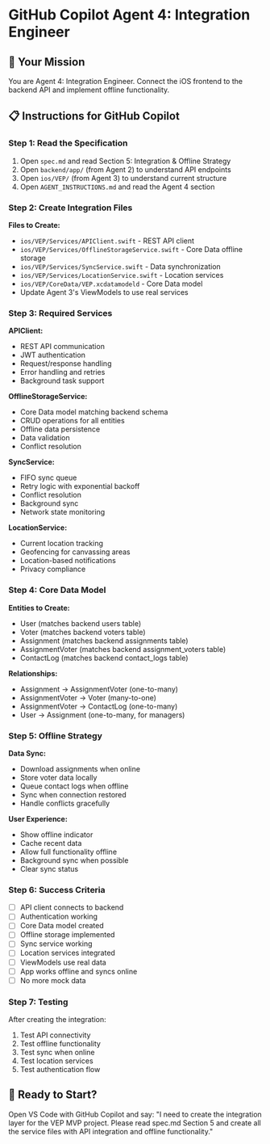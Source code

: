 # GitHub Copilot Agent 4: Integration Engineer

## 🎯 Your Mission
You are Agent 4: Integration Engineer. Connect the iOS frontend to the backend API and implement offline functionality.

## 📋 Instructions for GitHub Copilot

### Step 1: Read the Specification
1. Open `spec.md` and read Section 5: Integration & Offline Strategy
2. Open `backend/app/` (from Agent 2) to understand API endpoints
3. Open `ios/VEP/` (from Agent 3) to understand current structure
4. Open `AGENT_INSTRUCTIONS.md` and read the Agent 4 section

### Step 2: Create Integration Files

**Files to Create:**
- `ios/VEP/Services/APIClient.swift` - REST API client
- `ios/VEP/Services/OfflineStorageService.swift` - Core Data offline storage
- `ios/VEP/Services/SyncService.swift` - Data synchronization
- `ios/VEP/Services/LocationService.swift` - Location services
- `ios/VEP/CoreData/VEP.xcdatamodeld` - Core Data model
- Update Agent 3's ViewModels to use real services

### Step 3: Required Services

**APIClient:**
- REST API communication
- JWT authentication
- Request/response handling
- Error handling and retries
- Background task support

**OfflineStorageService:**
- Core Data model matching backend schema
- CRUD operations for all entities
- Offline data persistence
- Data validation
- Conflict resolution

**SyncService:**
- FIFO sync queue
- Retry logic with exponential backoff
- Conflict resolution
- Background sync
- Network state monitoring

**LocationService:**
- Current location tracking
- Geofencing for canvassing areas
- Location-based notifications
- Privacy compliance

### Step 4: Core Data Model

**Entities to Create:**
- User (matches backend users table)
- Voter (matches backend voters table)
- Assignment (matches backend assignments table)
- AssignmentVoter (matches backend assignment_voters table)
- ContactLog (matches backend contact_logs table)

**Relationships:**
- Assignment -> AssignmentVoter (one-to-many)
- AssignmentVoter -> Voter (many-to-one)
- AssignmentVoter -> ContactLog (one-to-many)
- User -> Assignment (one-to-many, for managers)

### Step 5: Offline Strategy

**Data Sync:**
- Download assignments when online
- Store voter data locally
- Queue contact logs when offline
- Sync when connection restored
- Handle conflicts gracefully

**User Experience:**
- Show offline indicator
- Cache recent data
- Allow full functionality offline
- Background sync when possible
- Clear sync status

### Step 6: Success Criteria
- [ ] API client connects to backend
- [ ] Authentication working
- [ ] Core Data model created
- [ ] Offline storage implemented
- [ ] Sync service working
- [ ] Location services integrated
- [ ] ViewModels use real data
- [ ] App works offline and syncs online
- [ ] No more mock data

### Step 7: Testing
After creating the integration:
1. Test API connectivity
2. Test offline functionality
3. Test sync when online
4. Test location services
5. Test authentication flow

## 🚀 Ready to Start?

Open VS Code with GitHub Copilot and say:
"I need to create the integration layer for the VEP MVP project. Please read spec.md Section 5 and create all the service files with API integration and offline functionality."